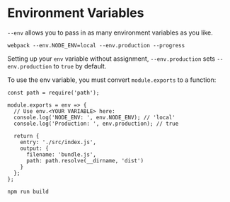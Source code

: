 # Environment Variables
`--env` allows you to pass in as many environment variables as you like.
```
webpack --env.NODE_ENV=local --env.production --progress
``` 
Setting up your `env` variable without assignment, `--env.production` sets `--env.production` to 
`true` by default.

To use the env variable, you must convert `module.exports` to a function:
```
const path = require('path');

module.exports = env => {
  // Use env.<YOUR VARIABLE> here:
  console.log('NODE_ENV: ', env.NODE_ENV); // 'local'
  console.log('Production: ', env.production); // true

  return {
    entry: './src/index.js',
    output: {
      filename: 'bundle.js',
      path: path.resolve(__dirname, 'dist')
    }
  };
};
```
```
npm run build
```